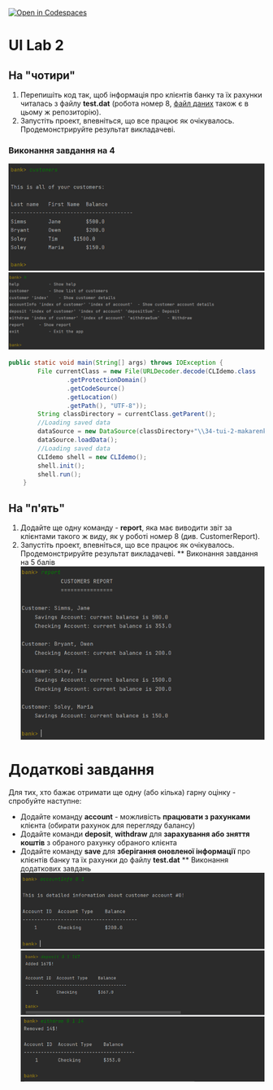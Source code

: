 [![Open in Codespaces](https://classroom.github.com/assets/launch-codespace-7f7980b617ed060a017424585567c406b6ee15c891e84e1186181d67ecf80aa0.svg)](https://classroom.github.com/open-in-codespaces?assignment_repo_id=11217830)
# UI Lab 2 

## На "чотири"
1. Перепишіть код  так, щоб інформація про клієнтів банку та їх рахунки читалась з файлу **test.dat** (робота номер 8, [файл даних](https://github.com/liketaurus/TUI-Labs/blob/master/data/test.dat) також є в цьому ж репозиторію).
2. Запустіть проект, впевніться, що все працює як очікувалось. Продемонстрируйте результат викладачеві.
### Виконання завдання на 4
![](/Image/scrin1.png)
![](/image/scrin2.png)
``` java
public static void main(String[] args) throws IOException {
        File currentClass = new File(URLDecoder.decode(CLIdemo.class
                .getProtectionDomain()
                .getCodeSource()
                .getLocation()
                .getPath(), "UTF-8"));
        String classDirectory = currentClass.getParent();
        //Loading saved data
        dataSource = new DataSource(classDirectory+"\\34-tui-2-makarenko-ppk\\test.dat");
        dataSource.loadData();
        //Loading saved data
        CLIdemo shell = new CLIdemo();
        shell.init();
        shell.run();
    }
```
## На "п'ять"
1. Додайте ще одну команду - **report**, яка має виводити звіт за клієнтами такого ж виду, як у роботі номер 8 (див. CustomerReport).
2. Запустіть проект, впевніться, що все працює як очікувалось. Продемонстрируйте результат викладачеві.
** Виконання завдання на 5 балів
![](/Image/scrin6.png)

# Додаткові завдання
Для тих, хто бажає отримати ще одну (або кілька) гарну оцінку - спробуйте наступне:
- Додайте команду **account** - можливість **працювати з рахунками** клієнта (обирати рахунок для перегляду балансу)
- Додайте команди **deposit**, **withdraw** для **зарахування або зняття коштів** з обраного рахунку обраного клієнта
- Додайте команду **save** для **зберігання оновленої інформації** про клієнтів банку та їх рахунки до файлу **test.dat**
** Виконання додаткових завдань
![](/Image/scrin3.png)
![](/Image/scrin4.png)
![](/Image/scrin5.png)
